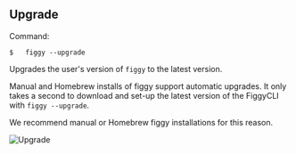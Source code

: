 
## Upgrade

Command:

    $   figgy --upgrade
        
Upgrades the user's version of `figgy` to the latest version. 

Manual and Homebrew installs of figgy support automatic upgrades. It only takes a second to download and set-up the latest
version of the FiggyCLI with `figgy --upgrade`. 

We recommend manual or Homebrew figgy installations for this reason. 

![Upgrade](/docs/images/gifs/upgrade.gif)

